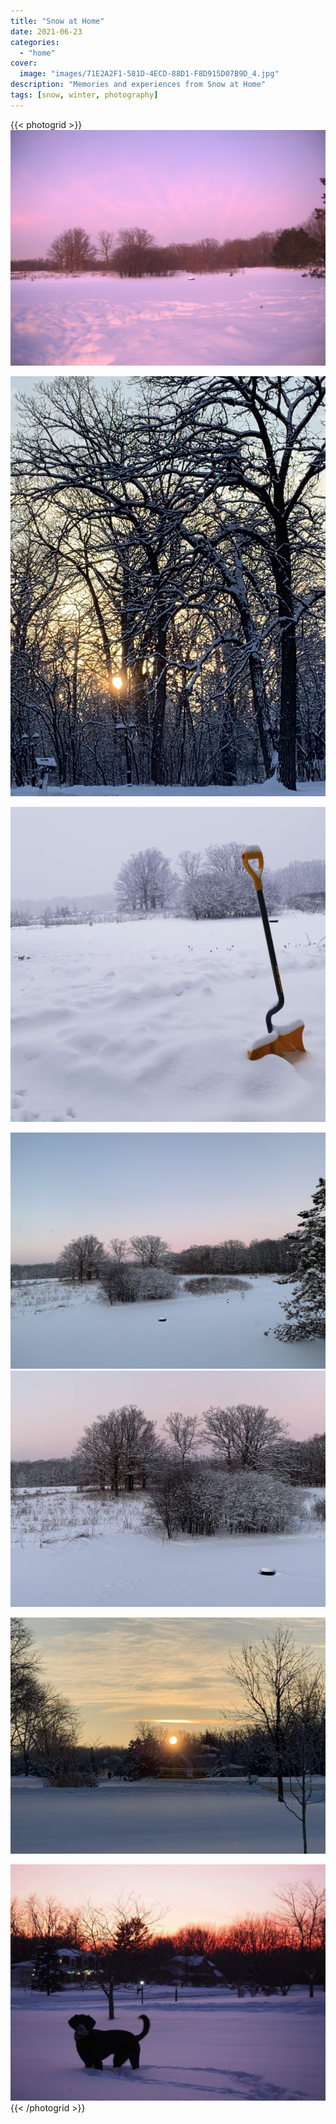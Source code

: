 ```yaml
---
title: "Snow at Home"
date: 2021-06-23
categories:
  - "home"
cover:
  image: "images/71E2A2F1-581D-4ECD-88D1-F8D915D07B9D_4.jpg"
description: "Memories and experiences from Snow at Home"
tags: [snow, winter, photography]
---
```


{{< photogrid >}}
![Snow 2019](images/71E2A2F1-581D-4ECD-88D1-F8D915D07B9D_4.jpg)

![Snow 2019](images/EBDC1A80-AD75-4FCB-A696-287A7794E91C.jpg)

![Snow 2019](images/IMG_3828.jpg)

![Snow 2019](images/IMG_4282.jpg)
![Snow 2019](images/IMG_4284.jpg)

![Snow 2019](images/IMG_4286.jpg)

![](images/P2020129.jpg)
{{< /photogrid >}}
